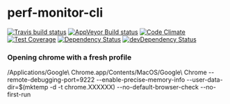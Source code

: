 # perf-monitor-cli
[![Travis build status](http://img.shields.io/travis/perf-site/perf-monitor-cli.svg?style=flat)](https://travis-ci.org/perf-site/perf-monitor-cli)
[![AppVeyor Build status](http://img.shields.io/appveyor/ci/perf-site/perf-monitor-cli.svg?style=flat)](https://ci.appveyor.com/project/perf-site/perf-monitor-cli/branch/master)
[![Code Climate](https://codeclimate.com/github/perf-site/perf-monitor-cli/badges/gpa.svg)](https://codeclimate.com/github/perf-site/perf-monitor-cli)
[![Test Coverage](https://codeclimate.com/github/perf-site/perf-monitor-cli/badges/coverage.svg)](https://codeclimate.com/github/perf-site/perf-monitor-cli)
[![Dependency Status](https://david-dm.org/perf-site/perf-monitor-cli.svg)](https://david-dm.org/perf-site/perf-monitor-cli)
[![devDependency Status](https://david-dm.org/perf-site/perf-monitor-cli/dev-status.svg)](https://david-dm.org/perf-site/perf-monitor-cli#info=devDependencies)

### Opening chrome with a fresh profile
/Applications/Google\ Chrome.app/Contents/MacOS/Google\ Chrome --remote-debugging-port=9222 --enable-precise-memory-info --user-data-dir=$(mktemp -d -t chrome.XXXXXX) --no-default-browser-check --no-first-run


